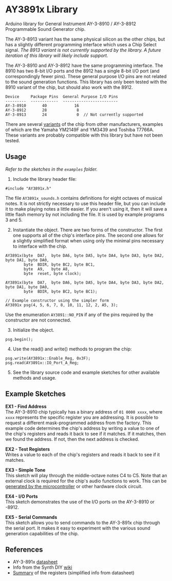 AY3891x Library
====================

Arduino library for General Instrument AY-3-8910 / AY-3-8912 Programmable Sound Generator chip.

The AY-3-8913 variant has the same physical silicon as the other chips, but has a slightly different programming interface which uses a Chip Select signal. *The 8913 variant is not currently supported by the library. A future iteration of this library will likely include support.*

The AY-3-8910 and AY-3-8912 have the same programming interface. The 8910 has two 8-bit I/O ports and the 8912 has a single 8-bit I/O port (and correspondingly fewer pins). These general purpose I/O pins are not related to the sound generation functions. This library has only been tested with the 8910 variant of the chip, but should also work with the 8912.

```
Device     Package Pins  General Purpose I/O Pins
---------  ------------  ------------------------
AY-3-8910       40            16
AY-3-8912       28             8
AY-3-8913       24             0  // Not currently supported
```

There are several [variants][3] of the chip from other manufacturers, examples of which are the Yamaha YM2149F and YM3439 and Toshiba T7766A. These variants are probably compatible with this library but have not been tested.

Usage
-----

*Refer to the sketches in the `examples` folder.*

1. Include the library header file:  
```
#include "AY3891x.h"
```
The file `AY3891x_sounds.h` contains definitions for eight octaves of musical notes. It is not strictly necessary to use this header file, but you can include it to make playing notes a little easier. If you aren't using it, then it will save a little flash memory by not including the file. It is used by example programs 3 and 5. 

2. Instantiate the object. There are two forms of the constructor. The first one supports all of the chip's interface pins. The second one allows for a slightly simplified format when using only the minimal pins necessary to interface with the chip.
```
AY3891x(byte  DA7,  byte DA6, byte DA5, byte DA4, byte DA3, byte DA2, byte DA1, byte DA0,
        byte  BDIR, byte BC2, byte BC1,
        byte  A9,   byte A8,
        byte  reset, byte clock);
```
```
AY3891x(byte  DA7,  byte DA6, byte DA5, byte DA4, byte DA3, byte DA2, byte DA1, byte DA0,
        byte  BDIR, byte BC2, byte BC1);
```
```
// Example constructor using the simpler form
AY3891x psg(4, 5, 6, 7, 8, 10, 11, 12, 2, A5, 3);
```
Use the enumeration `AY3891::NO_PIN` if any of the pins required by the constructor are not connected.

3. Initialize the object.
```
psg.begin();
```

4. Use the read() and write() methods to program the chip:
```
psg.write(AY3891x::Enable_Reg, 0x3F);  
psg.read(AY3891x::IO_Port_A_Reg;
```

5. See the library source code and example sketches for other available methods and usage.

Example Sketches
----------------
**EX1 - Find Address**  
The AY-3-8910 chip typically has a binary address of `01 0000 xxxx`,
where `xxxx` represents the specific register you are addressing.
It is possible to request a different mask-programmed address from the factory.
This example code determines the chip's address by writing a value
to one of the chip's registers and reads it back to see if it matches.
If it matches, then we found the address. If not, then the next address
is checked.

**EX2 - Test Registers**  
Writes a value to each of the chip's registers and reads it back to see if it matches.

**EX3 - Simple Tone**  
This sketch will play through the middle-octave notes C4 to C5.
Note that an external clock is required for the chip's audio functions to work. This can be [generated by the microcontroller][2] or other hardware clock circuit.

**EX4 - I/O Ports**  
This sketch demonstrates the use of the I/O ports on the AY-3-8910 or -8912.

**EX5 - Serial Commands**  
This sketch allows you to send commands to the AY-3-891x chip through the serial port. It makes it easy to experiment with the various sound generation capabilities of the chip.

References
----------
+ AY-3-891x [datasheet][1]
+ Info from the Synth DIY [wiki][4]
+ [Summary][5] of the registers (simplified info from datasheet)

[1]: http://map.grauw.nl/resources/sound/generalinstrument_ay-3-8910.pdf
[2]: https://www.instructables.com/Arduino-MIDI-Chiptune-Synthesizer/
[3]: https://en.wikipedia.org/wiki/General_Instrument_AY-3-8910#Variants
[4]: https://sdiy.info/wiki/General_Instrument_AY-3-8910
[5]: ./Register-Summary.md
